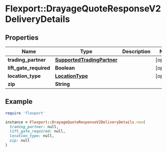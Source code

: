 # Flexport::DrayageQuoteResponseV2DeliveryDetails

## Properties

| Name | Type | Description | Notes |
| ---- | ---- | ----------- | ----- |
| **trading_partner** | [**SupportedTradingPartner**](SupportedTradingPartner.md) |  | [optional] |
| **lift_gate_required** | **Boolean** |  | [optional] |
| **location_type** | [**LocationType**](LocationType.md) |  | [optional] |
| **zip** | **String** |  |  |

## Example

```ruby
require 'flexport'

instance = Flexport::DrayageQuoteResponseV2DeliveryDetails.new(
  trading_partner: null,
  lift_gate_required: null,
  location_type: null,
  zip: null
)
```

